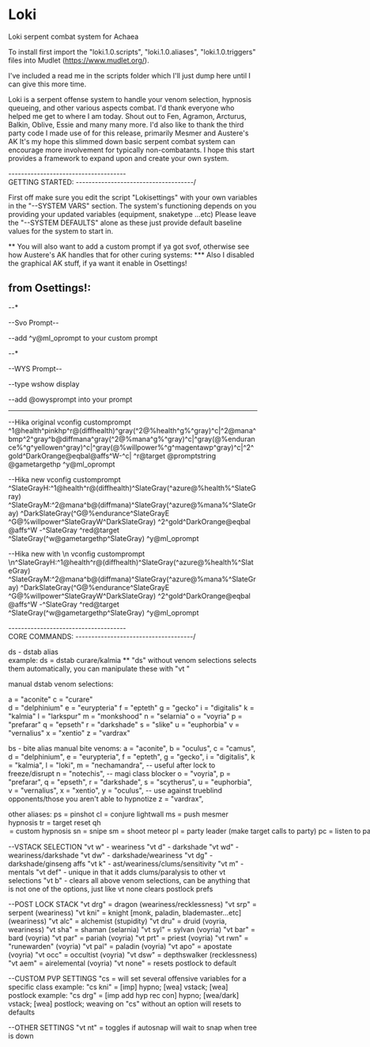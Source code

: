 # Loki
Loki serpent combat system for Achaea

To install first import the "loki.1.0.scripts", "loki.1.0.aliases", "loki.1.0.triggers" files into Mudlet (https://www.mudlet.org/). 

I've included a read me in the scripts folder which I'll just dump here until I can give this more time.

Loki is a serpent offense system to handle your venom selection, hypnosis queueing, and other various aspects combat. 
I'd thank everyone who helped me get to where I am today. Shout out to Fen, Agramon, Arcturus, Balkin, Oblive, Essie and many many more.
I'd also like to thank the third party code I made use of for this release, primarily Mesmer and Austere's AK
It's my hope this slimmed down basic serpent combat system can encourage more involvement for typically non-combatants.
I hope this start provides a framework to expand upon and create your own system.

-------------------------------------\
GETTING STARTED:
-------------------------------------/

First off make sure you edit the script "Lokisettings" with your own variables in the "--SYSTEM VARS" section. 
The system's functioning depends on you providing your updated variables (equipment, snaketype ...etc)
Please leave the "--SYSTEM DEFAULTS" alone as these just provide default baseline values for the system to start in.

** You will also want to add a custom prompt if ya got svof, otherwise see how Austere's AK handles that for other curing systems:
*** Also I disabled the graphical AK stuff, if ya want it enable in Osettings!

from Osettings!:
----------------------------------------------------------------------------------------------------------------------

--*

--Svo Prompt--

--add ^y@ml_oprompt to your custom prompt

--*


--WYS Prompt--

--type wshow display

--add @owysprompt into your prompt

-----------------------------------------------------------------------------------------------------------------------


--Hika original
vconfig customprompt ^1@health^pinkhp^r@(diffhealth)^gray(^2@%health^g%^gray)^c|^2@mana^bmp^2^gray^b@diffmana^gray(^2@%mana^g%^gray)^c|^gray(@%endurance%^g^yellowen^gray)^c|^gray(@%willpower%^g^magentawp^gray)^c|^2^gold^DarkOrange@eqbal@affs^W-^c| ^r@target @promptstring @gametargethp ^y@ml_oprompt

--Hika new
vconfig customprompt ^SlateGrayH:^1@health^r@(diffhealth)^SlateGray(^azure@%health%^SlateGray) ^SlateGrayM:^2@mana^b@(diffmana)^SlateGray(^azure@%mana%^SlateGray) ^DarkSlateGray(^G@%endurance^SlateGrayE ^G@%willpower^SlateGrayW^DarkSlateGray) ^2^gold^DarkOrange@eqbal @affs^W -^SlateGray ^red@target ^SlateGray(^w@gametargethp^SlateGray) ^y@ml_oprompt

--Hika new with \n
vconfig customprompt \n^SlateGrayH:^1@health^r@(diffhealth)^SlateGray(^azure@%health%^SlateGray) ^SlateGrayM:^2@mana^b@(diffmana)^SlateGray(^azure@%mana%^SlateGray) ^DarkSlateGray(^G@%endurance^SlateGrayE ^G@%willpower^SlateGrayW^DarkSlateGray) ^2^gold^DarkOrange@eqbal @affs^W -^SlateGray ^red@target ^SlateGray(^w@gametargethp^SlateGray) ^y@ml_oprompt


-------------------------------------\
CORE COMMANDS:
-------------------------------------/

ds<xx> - dstab alias             
  example: ds<ck> = dstab curare/kalmia
** "ds" without venom selections selects them automatically, you can manipulate these with "vt <selection>"

manual dstab venom selections:

a = "aconite" 
c = "curare"  
d = "delphinium" 
e = "eurypteria" 
f = "epteth" 
g = "gecko" 
i = "digitalis" 
k = "kalmia" 
l = "larkspur" 
m = "monkshood" 
n = "selarnia" 
o = "voyria" 
p = "prefarar" 
q = "epseth" 
r = "darkshade"
s = "slike"
u = "euphorbia"
v = "vernalius"
x = "xentio"
z = "vardrax"

bs<x> - bite alias
manual bite venoms:
   a = "aconite",
   b = "oculus",
   c = "camus",
   d = "delphinium",
   e = "eurypteria",
   f = "epteth",
   g = "gecko",
   i = "digitalis",
   k = "kalmia",
   l = "loki",
   m = "nechamandra",      -- useful after lock to freeze/disrupt
   n = "notechis",         -- magi class blocker
   o = "voyria",
   p = "prefarar",
   q = "epseth",
   r = "darkshade",
   s = "scytherus",
   u = "euphorbia",
   v = "vernalius",
   x = "xentio",
   y = "oculus",           -- use against trueblind opponents/those you aren't able to hypnotize
   z = "vardrax",

other aliases:
ps = pinshot
cl = conjure lightwall
ms = push mesmer hypnosis
tr = target reset
qh <option> = custom hypnosis
sn <direction> = snipe
sm = shoot meteor
pl = party leader (make target calls to party)
pc = listen to party aff calls
pa = announce affs to party
af = toggles autoflay
as = toggles autosnapper
nh = toggles hypnosis
sv = summon your snake


--VSTACK SELECTION
"vt w" - weariness 
"vt d" - darkshade
"vt wd" - weariness/darkshade
"vt dw" - darkshade/weariness
"vt dg" - darkshade/ginseng affs
"vt k" - ast/weariness/clums/sensitivity
"vt m" - mentals
"vt def" - unique in that it adds clums/paralysis to other vt selections
"vt b" - clears all above venom selections, can be anything that is not one of the options, just like vt none clears postlock prefs

--POST LOCK STACK
"vt drg" = dragon (weariness/recklessness)
"vt srp" = serpent (weariness)
"vt kni" = knight [monk, paladin, blademaster...etc] (weariness)
"vt alc" = alchemist (stupidity)
"vt dru" = druid (voyria, weariness)
"vt sha" = shaman (selarnia)
"vt syl" = sylvan (voyria)
"vt bar" = bard (voyria)
"vt par" = pariah (voyria)
"vt prt" = priest (voyria)
"vt rwn" = "runewarden" (voyria)
"vt pal" = paladin (voyria)
"vt apo" = apostate (voyria)
"vt occ" = occultist (voyria)
"vt dsw" = depthswalker (recklessness)
"vt aem" = airelemental (voyria)
"vt none" = resets postlock to default 

--CUSTOM PVP SETTINGS
"cs <class> = will set several offensive variables for a specific class
   example: "cs kni" = [imp] hypno; [wea] vstack; [wea] postlock
   example: "cs drg" = [imp add hyp rec con] hypno; [wea/dark] vstack; [wea] postlock; weaving on
"cs" without an option will resets to defaults

--OTHER SETTINGS
"vt nt" = toggles if autosnap will wait to snap when tree is down
